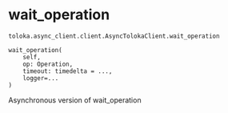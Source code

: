 # wait_operation
`toloka.async_client.client.AsyncTolokaClient.wait_operation`

```
wait_operation(
    self,
    op: Operation,
    timeout: timedelta = ...,
    logger=...
)
```

Asynchronous version of wait_operation

